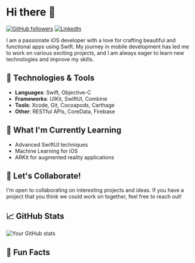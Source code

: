 # Hi there 👋

[![GitHub followers](https://img.shields.io/github/followers/yourusername?label=Follow&style=social)](https://github.com/yourusername)
[![LinkedIn](https://img.shields.io/badge/LinkedIn-Connect-blue)](https://www.linkedin.com/in/yourlinkedin/)

I am a passionate iOS developer with a love for crafting beautiful and functional apps using Swift. My journey in mobile development has led me to work on various exciting projects, and I am always eager to learn new technologies and improve my skills.

## 🔧 Technologies & Tools

- **Languages**: Swift, Objective-C
- **Frameworks**: UIKit, SwiftUI, Combine
- **Tools**: Xcode, Git, Cocoapods, Carthage
- **Other**: RESTful APIs, CoreData, Firebase

## 🌱 What I'm Currently Learning

- Advanced SwiftUI techniques
- Machine Learning for iOS
- ARKit for augmented reality applications

## 👯 Let's Collaborate!

I'm open to collaborating on interesting projects and ideas. If you have a project that you think we could work on together, feel free to reach out!

## 📈 GitHub Stats

![Your GitHub stats](https://github-readme-stats.vercel.app/api?username=yourusername&show_icons=true&theme=radical)

## 🎨 Fun Facts
